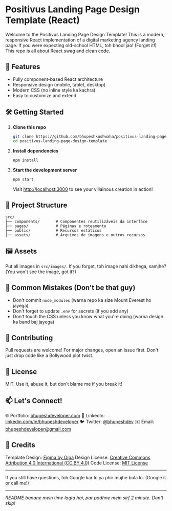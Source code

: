 # Positivus Landing Page Design Template (React)

Welcome to the Positivus Landing Page Design Template! This is a modern, responsive React implementation of a digital marketing agency landing page. If you were expecting old-school HTML, toh bhool jao! (Forget it!) This repo is all about React swag and clean code.

## 🚀 Features
- Fully component-based React architecture
- Responsive design (mobile, tablet, desktop)
- Modern CSS (no inline style ka kachra)
- Easy to customize and extend

## 🛠️ Getting Started

1. **Clone this repo**
   ```bash
   git clone https://github.com/bhupeshkushwaha/positivus-landing-page-design-template.git
   cd positivus-landing-page-design-template
   ```
2. **Install dependencies**
   ```bash
   npm install
   ```
3. **Start the development server**
   ```bash
   npm start
   ```
   Visit [http://localhost:3000](http://localhost:3000) to see your villainous creation in action!

## 📁 Project Structure
```
src/
├── components/       # Componentes reutilizáveis da interface
├── pages/            # Páginas e roteamento
├── public/           # Recursos estáticos
├── assets/           # Arquivos de imagens e outros recursos
```

## 🖼️ Assets
Put all images in `src/images/`. If you forget, toh image nahi dikhega, samjhe? (You won't see the image, got it?)

## 🤦 Common Mistakes (Don't be that guy)
- Don't commit `node_modules` (warna repo ka size Mount Everest ho jayega)
- Don't forget to update `.env` for secrets (if you add any)
- Don't touch the CSS unless you know what you're doing (warna design ka band baj jayega)

## 🤝 Contributing
Pull requests are welcome! For major changes, open an issue first. Don't just drop code like a Bollywood plot twist.

## 📜 License
MIT. Use it, abuse it, but don't blame me if you break it!

## 📫 Let's Connect!
🌐 Portfolio: [bhupeshdeveloper.com](https://bhupeshdeveloper.com)
💼 LinkedIn: [linkedin.com/in/bhupeshdeveloper](https://linkedin.com/in/bhupeshdeveloper)
🐦 Twitter: [@bhupeshdev](https://twitter.com/bhupeshdev)
✉️ Email: [bhupeshdeveloper@gmail.com](mailto:bhupeshdeveloper@gmail.com)

## 📢 Credits
Template Design: [Figma by Olga](https://www.figma.com/@olga)
Design License: [Creative Commons Attribution 4.0 International (CC BY 4.0)](https://creativecommons.org/licenses/by/4.0/)
Code License: [MIT License](https://opensource.org/licenses/MIT)

---

If you still have questions, toh Google kar lo ya phir mujhe bula lo. (Google it or call me!)

---

*README banane mein time lagta hai, par padhne mein sirf 2 minute. Don't skip!*
